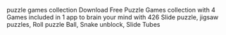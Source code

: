 puzzle games collection
Download Free Puzzle Games collection with 4 Games included in 1 app to brain your mind with 426 Slide puzzle, jigsaw puzzles, Roll puzzle Ball, Snake unblock, Slide Tubes
